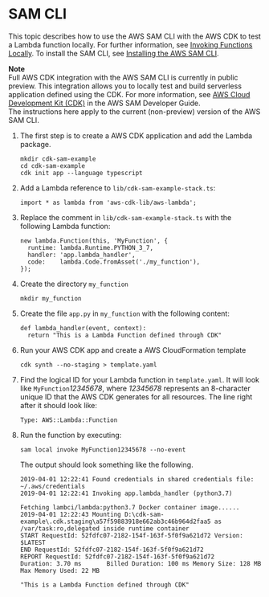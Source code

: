 # SAM CLI<a name="sam"></a>

This topic describes how to use the AWS SAM CLI with the AWS CDK to test a Lambda function locally\. For further information, see [Invoking Functions Locally](https://docs.aws.amazon.com/serverless-application-model/latest/developerguide/serverless-sam-cli-using-invoke.html)\. To install the SAM CLI, see [Installing the AWS SAM CLI](https://docs.aws.amazon.com/serverless-application-model/latest/developerguide/serverless-sam-cli-install.html)\.

**Note**  
Full AWS CDK integration with the AWS SAM CLI is currently in public preview\. This integration allows you to locally test and build serverless application defined using the CDK\. For more information, see [AWS Cloud Development Kit \(CDK\)](https://docs.aws.amazon.com/serverless-application-model/latest/developerguide/serverless-cdk.html) in the AWS SAM Developer Guide\.  
The instructions here apply to the current \(non\-preview\) version of the AWS SAM CLI\.

1. The first step is to create a AWS CDK application and add the Lambda package\.

   ```
   mkdir cdk-sam-example
   cd cdk-sam-example
   cdk init app --language typescript
   ```

1. Add a Lambda reference to `lib/cdk-sam-example-stack.ts`:

   ```
   import * as lambda from 'aws-cdk-lib/aws-lambda';
   ```

1. Replace the comment in `lib/cdk-sam-example-stack.ts` with the following Lambda function:

   ```
   new lambda.Function(this, 'MyFunction', {
     runtime: lambda.Runtime.PYTHON_3_7,
     handler: 'app.lambda_handler',
     code:    lambda.Code.fromAsset('./my_function'),
   });
   ```

1. Create the directory `my_function`

   ```
   mkdir my_function
   ```

1. Create the file `app.py` in `my_function` with the following content:

   ```
   def lambda_handler(event, context):
     return "This is a Lambda Function defined through CDK"
   ```

1. Run your AWS CDK app and create a AWS CloudFormation template

   ```
   cdk synth --no-staging > template.yaml
   ```

1. Find the logical ID for your Lambda function in `template.yaml`\. It will look like `MyFunction`*12345678*, where *12345678* represents an 8\-character unique ID that the AWS CDK generates for all resources\. The line right after it should look like:

   ```
   Type: AWS::Lambda::Function
   ```

1. Run the function by executing:

   ```
   sam local invoke MyFunction12345678 --no-event
   ```

   The output should look something like the following\.

   ```
   2019-04-01 12:22:41 Found credentials in shared credentials file: ~/.aws/credentials
   2019-04-01 12:22:41 Invoking app.lambda_handler (python3.7)
   
   Fetching lambci/lambda:python3.7 Docker container image......
   2019-04-01 12:22:43 Mounting D:\cdk-sam-example\.cdk.staging\a57f59883918e662ab3c46b964d2faa5 as /var/task:ro,delegated inside runtime container
   START RequestId: 52fdfc07-2182-154f-163f-5f0f9a621d72 Version: $LATEST
   END RequestId: 52fdfc07-2182-154f-163f-5f0f9a621d72
   REPORT RequestId: 52fdfc07-2182-154f-163f-5f0f9a621d72     Duration: 3.70 ms       Billed Duration: 100 ms Memory Size: 128 MB     Max Memory Used: 22 MB
   
   "This is a Lambda Function defined through CDK"
   ```
